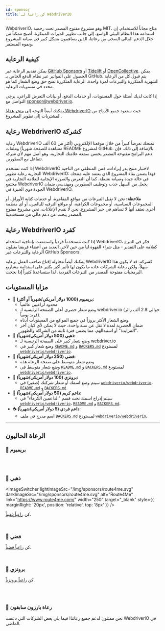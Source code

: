 ```yaml
---
id: sponsor
title: كن راعياً لـ WebdriverIO
---
```


WebdriverIO، وهو مشروع مفتوح المصدر تحت رخصة MIT، متاح مجاناً للاستخدام. إن استدامة هذا النظام البيئي الواسع، إلى جانب تطوير الميزات المبتكرة، أصبح ممكناً من خلال الدعم المالي السخي من رعاتنا، الذين يساهمون بشكل كبير في صيانة المشروع ونموه المستمر.

## كيفية الرعاية​
يمكن تقديم الرعاية عبر [GitHub Sponsors](https://github.com/sponsors/webdriverio) أو [Tidelift](enterprise) أو [OpenCollective](https://opencollective.com/webdriverio). يمكن الحصول على الفواتير عبر نظام الدفع الخاص بـ GitHub. يتم قبول كل من الرعاية الشهرية المتكررة والتبرعات لمرة واحدة. الرعاية المتكررة تمنح حق وضع الشعار كما هو محدد في مستويات الرعاية.

إذا كانت لديك أسئلة حول المستويات، أو خدمات الدفع، أو بيانات التعرض للراعي، يرجى التواصل مع [sponsor@webdriver.io](mailto:sponsor@webdriver.io).

يمكنك أيضاً التوجه إلى [متجر هدايا WebdriverIO](https://shop.webdriver.io/) حيث ستعود جميع الأرباح من المشتريات إلى تطوير المشروع.

## رعاية WebdriverIO كشركة​
رعاية WebdriverIO تمنحك تعرضاً كبيراً من خلال موقعنا الإلكتروني (أكثر من 60 ألف مشاهدة للصفحة شهرياً) وملفات README لمشروع GitHub. بالإضافة إلى ذلك، فإن دعم البرامج مفتوحة المصدر يحسن سمعة علامتك التجارية، وهو أصل مهم لأي شركة تتفاعل مع المطورين.

إذا كنت تستخدم WebdriverIO لاختبار منتج يدر إيرادات، فمن المنطقي من الناحية التجارية رعاية تطوير WebdriverIO: فهذا يضمن بقاء المشروع الذي يعتمد عليه منتجك في حالة جيدة وصيانة نشطة. كما أن التعرض والصورة الإيجابية للعلامة التجارية في مجتمع WebdriverIO يجعل من السهل جذب وتوظيف المطورين ومهندسي ضمان الجودة ذوي الخبرة في WebdriverIO.

__ملاحظة:__ نحن لا نقبل التبرعات من مواقع المقامرة، أو خدمات كتابة الأوراق، أو المجموعات السياسية، أو مجموعات الكراهية، أو مواقع الترفيه للبالغين، أو أي منظمة أخرى نعتقد أنها لا تساهم في خير المشروع. نحن لا نقدم الإعلانات، نحن مشروع مفتوح المصدر يبحث عن دعم مالي من مستخدمينا.

## رعاية WebdriverIO كفرد​
إذا كنت مستخدماً فردياً واستمتعت بإنتاجية استخدام WebdriverIO، فكر في التبرع كعلامة على التقدير - مثل شراء القهوة لنا من حين لآخر. العديد من أعضاء فريقنا يقبلون الرعاية والتبرعات عبر GitHub Sponsors.

يمكنك أيضاً محاولة إقناع صاحب العمل برعاية WebdriverIO كشركة. قد لا يكون هذا سهلاً، ولكن رعاية الشركات عادة ما يكون لها تأثير أكبر بكثير على استدامة مشاريع البرمجيات مفتوحة المصدر من التبرعات الفردية، لذا ستساعدنا كثيراً إذا نجحت.

## مزايا المستويات​

- __💎 بريميوم (1000 دولار أمريكي/شهرياً أو أكثر):__
  - محدود لراعيين عالمياً
  - وضع شعار حصري أعلى الصفحة الرئيسية لـ webdriver.io (حوالي 2.8 ألف زائر فريد يومياً).
  - وضع الشعار الأكثر بروزاً في جميع المواقع من المستويات أدناه.
  - ضمان الحصرية لمدة لا تقل عن سنة واحدة، حيث لا يمكن لأي كيان آخر "المزايدة" أو استبدالهم، مما يضمن فترة ثابتة من الشراكة والظهور.
- __🥇 ذهبي (500 دولار أمريكي/شهرياً):__
  - وضع شعار كبير على الصفحة الرئيسية لـ [webdriver.io](https://webdriver.io/)
  - وضع شعار كبير في [`README.md`](https://github.com/webdriverio/webdriverio/blob/main/README.md) و [`BACKERS.md`](https://github.com/webdriverio/webdriverio/blob/main/BACKERS.md) لمستودع [`webdriverio/webdriverio`](https://github.com/webdriverio/webdriverio).
- __🥈 فضي (250 دولار أمريكي/شهرياً):__
  - وضع شعار متوسط على صفحة الرعاة هذه
  - وضع شعار متوسط في [`README.md`](https://github.com/webdriverio/webdriverio/blob/main/README.md) و [`BACKERS.md`](https://github.com/webdriverio/webdriverio/blob/main/BACKERS.md) لمستودع [`webdriverio/webdriverio`](https://github.com/webdriverio/webdriverio).
- __🥉 برونزي (100 دولار أمريكي/شهرياً):__
  - سيتم وضع اسمك أو شعار شركتك (صغير) في [`webdriverio/webdriverio`](https://github.com/webdriverio/webdriverio)، [`README.md`](https://github.com/webdriverio/webdriverio/blob/main/README.md) و [`BACKERS.md`](https://github.com/webdriverio/webdriverio/blob/main/BACKERS.md).
- __🍺 داعم كريم (50 دولار أمريكي/شهرياً):__
  - سيتم إدراج اسمك تحت قسم "الداعمين الكرماء" في [`webdriverio/webdriverio`](https://github.com/webdriverio/webdriverio)، [`README.md`](https://github.com/webdriverio/webdriverio/blob/main/README.md) و [`BACKERS.md`](https://github.com/webdriverio/webdriverio/blob/main/BACKERS.md).
- __☕️ داعم فردي (5 دولار أمريكي/شهرياً):__
  - اسم مدرج في ملف [`BACKERS.md`](https://github.com/webdriverio/webdriverio/blob/main/BACKERS.md) لمستودع [`webdriverio/webdriverio`](https://github.com/webdriverio/webdriverio).

---

## الرعاة الحاليون

### 💎 بريميوم

<ImageSwitcher
    lightImageSrc="/img/sponsors/browserstack_black.svg"
    darkImageSrc="/img/sponsors/browserstack_white.svg"
    alt="BrowserStack"
    target="_blank"
    link="https://www.browserstack.com/automation-webdriverio"
/>

<br />
<br />

### 🥇 ذهبي

<ImageSwitcher
    lightImageSrc="/img/sponsors/route4me.svg"
    darkImageSrc="/img/sponsors/route4me.svg"
    alt="Route4Me"
    link="https://www.route4me.com/"
    width="250"
    target="_blank"
    style={{ marginRight: '20px', position: 'relative', top: '8px' }}
/>

<ImageSwitcher
    lightImageSrc="/img/sponsors/lambdatest_black.svg"
    darkImageSrc="/img/sponsors/lambdatest_white.svg"
    alt="Lambdatest"
    target="_blank"
    link="https://www.lambdatest.com/"
    width="250"
/>

كن [راعياً ذهبياً](https://opencollective.com/webdriverio/contribute/gold-sponsor-26921/checkout?interval=month&amount=500&contributeAs=me).

<br />

### 🥈 فضي

<ImageSwitcher
    lightImageSrc="/img/sponsors/testingbot.svg"
    darkImageSrc="/img/sponsors/testingbot.svg"
    alt="TestingBot"
    link="https://testingbot.com/"
    width="150"
    target="_blank"
/>

كن [راعياً فضياً](https://opencollective.com/webdriverio/contribute/silver-sponsor-69223/checkout?interval=month&amount=250&contributeAs=me).

<br />

### 🥉 برونزي

<ImageSwitcher
    lightImageSrc="/img/sponsors/eslint_black.svg"
    darkImageSrc="/img/sponsors/eslint_white.svg"
    alt="Eslint"
    target="_blank"
    link="https://eslint.org/"
    width="150"
/>

<ImageSwitcher
    lightImageSrc="/img/sponsors/gridlastic.png"
    darkImageSrc="/img/sponsors/gridlastic.png"
    alt="Gridlastic"
    target="_blank"
    link="https://www.gridlastic.com/webdriverio.html"
    width="150"
/>

كن [راعياً برونزياً](https://opencollective.com/webdriverio/contribute/bronze-sponsor-69224/checkout?interval=month&amount=100&contributeAs=me).

<br />
<br />

### 🙇 رعاة بارزون سابقون

نحن ممتنون لدعم جميع رعاتنا! فيما يلي بعض الشركات التي دعمت WebdriverIO في الماضي.

<ImageSwitcher
    lightImageSrc="/img/sponsors/saucelabs_black.svg"
    darkImageSrc="/img/sponsors/saucelabs_white.svg"
    alt="Sauce Labs"
    link="https://saucelabs.com/"
    width="150"
    target="_blank"
/>